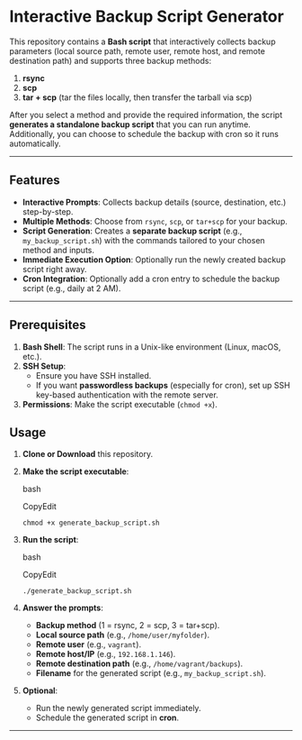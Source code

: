 
# Interactive Backup Script Generator

This repository contains a **Bash script** that interactively collects backup parameters (local source path, remote user, remote host, and remote destination path) and supports three backup methods:

1.  **rsync**
2.  **scp**
3.  **tar + scp** (tar the files locally, then transfer the tarball via scp)

After you select a method and provide the required information, the script **generates a standalone backup script** that you can run anytime. Additionally, you can choose to schedule the backup with cron so it runs automatically.

----------

## Features

-   **Interactive Prompts**: Collects backup details (source, destination, etc.) step-by-step.
-   **Multiple Methods**: Choose from `rsync`, `scp`, or `tar+scp` for your backup.
-   **Script Generation**: Creates a **separate backup script** (e.g., `my_backup_script.sh`) with the commands tailored to your chosen method and inputs.
-   **Immediate Execution Option**: Optionally run the newly created backup script right away.
-   **Cron Integration**: Optionally add a cron entry to schedule the backup script (e.g., daily at 2 AM).

----------

## Prerequisites

1.  **Bash Shell**: The script runs in a Unix-like environment (Linux, macOS, etc.).
2.  **SSH Setup**:
    -   Ensure you have SSH installed.
    -   If you want **passwordless backups** (especially for cron), set up SSH key-based authentication with the remote server.
3.  **Permissions**: Make the script executable (`chmod +x`).

## Usage

1.  **Clone or Download** this repository.
2.  **Make the script executable**:
    
    bash
    
    CopyEdit
    
    `chmod +x generate_backup_script.sh` 
    
3.  **Run the script**:
    
    bash
    
    CopyEdit
    
    `./generate_backup_script.sh`

1.  **Answer the prompts**:
    -   **Backup method** (1 = rsync, 2 = scp, 3 = tar+scp).
    -   **Local source path** (e.g., `/home/user/myfolder`).
    -   **Remote user** (e.g., `vagrant`).
    -   **Remote host/IP** (e.g., `192.168.1.146`).
    -   **Remote destination path** (e.g., `/home/vagrant/backups`).
    -   **Filename** for the generated script (e.g., `my_backup_script.sh`).
2.  **Optional**:
    -   Run the newly generated script immediately.
    -   Schedule the generated script in **cron**.

----------
